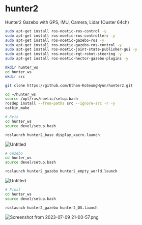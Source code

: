 # hunter2
Hunter2 Gazebo with GPS, IMU, Camera, Lidar (Ouster 64ch)





```bash
sudo apt-get install ros-noetic-ros-control -y
sudo apt-get install ros-noetic-ros-controllers -y
sudo apt-get install ros-noetic-gazebo-ros -y
sudo apt-get install ros-noetic-gazebo-ros-control -y
sudo apt-get install ros-noetic-joint-state-publisher-gui -y
sudo apt-get install ros-noetic-rqt-robot-steering -y
sudo apt-get install ros-noetic-hector-gazebo-plugins -y
```

```bash
mkdir hunter_ws
cd hunter_ws
mkdir src

git clone https://github.com/Ethan-KoSeungHyun/hunter2.git
```
```bash
cd ~/hunter_ws
source /opt/ros/noetic/setup.bash
rosdep install --from-paths src --ignore-src -r -y
catkin_make
```

```bash
# Rviz
cd hunter_ws
source devel/setup.bash

roslaunch hunter2_base display_xacro.launch
```
![Untitled](https://s3-us-west-2.amazonaws.com/secure.notion-static.com/d004d024-a483-42cc-9eff-ef41eed51838/Untitled.png)

```bash
# Gazebo
cd hunter_ws
source devel/setup.bash

roslaunch hunter2_gazebo hunter2_empty_world.launch
```
![Untitled](https://s3-us-west-2.amazonaws.com/secure.notion-static.com/dd9913bd-d201-45f2-8445-1ed59307fcc5/Untitled.png)
```bash
# Final
cd hunter_ws
source devel/setup.bash

roslaunch hunter2_gazebo hunter2_OS.launch
```
![Screenshot from 2023-07-09 21-00-57.png](https://s3-us-west-2.amazonaws.com/secure.notion-static.com/e558fcd5-a76f-458c-a8d8-79eeed5cf4d0/Screenshot_from_2023-07-09_21-00-57.png)
